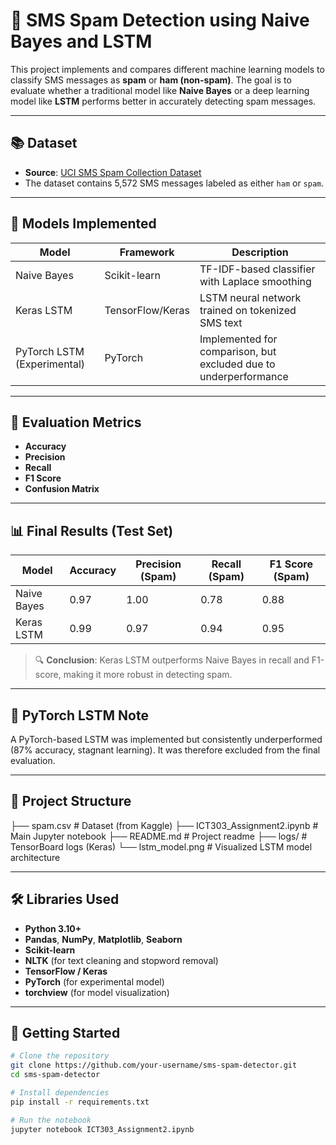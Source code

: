 # 📩 SMS Spam Detection using Naive Bayes and LSTM

This project implements and compares different machine learning models to classify SMS messages as **spam** or **ham (non-spam)**. The goal is to evaluate whether a traditional model like **Naive Bayes** or a deep learning model like **LSTM** performs better in accurately detecting spam messages.

---

## 📚 Dataset

- **Source**: [UCI SMS Spam Collection Dataset](https://www.kaggle.com/datasets/uciml/sms-spam-collection-dataset)
- The dataset contains 5,572 SMS messages labeled as either `ham` or `spam`.

---

## 🧠 Models Implemented

| Model           | Framework  | Description |
|----------------|------------|-------------|
| Naive Bayes     | Scikit-learn | TF-IDF-based classifier with Laplace smoothing |
| Keras LSTM      | TensorFlow/Keras | LSTM neural network trained on tokenized SMS text |
| PyTorch LSTM (Experimental) | PyTorch | Implemented for comparison, but excluded due to underperformance |

---

## 🧪 Evaluation Metrics

- **Accuracy**
- **Precision**
- **Recall**
- **F1 Score**
- **Confusion Matrix**

---

## 📊 Final Results (Test Set)

| Model        | Accuracy | Precision (Spam) | Recall (Spam) | F1 Score (Spam) |
|--------------|----------|------------------|----------------|-----------------|
| Naive Bayes  | 0.97     | 1.00             | 0.78           | 0.88            |
| Keras LSTM   | 0.99     | 0.97             | 0.94           | 0.95            |

> 🔍 **Conclusion**: Keras LSTM outperforms Naive Bayes in recall and F1-score, making it more robust in detecting spam.

---

## 🚫 PyTorch LSTM Note

A PyTorch-based LSTM was implemented but consistently underperformed (87% accuracy, stagnant learning). It was therefore excluded from the final evaluation.

---

## 🔧 Project Structure
├── spam.csv # Dataset (from Kaggle)
├── ICT303_Assignment2.ipynb # Main Jupyter notebook
├── README.md # Project readme
├── logs/ # TensorBoard logs (Keras)
└── lstm_model.png # Visualized LSTM model architecture


---

## 🛠️ Libraries Used

- **Python 3.10+**
- **Pandas**, **NumPy**, **Matplotlib**, **Seaborn**
- **Scikit-learn**
- **NLTK** (for text cleaning and stopword removal)
- **TensorFlow / Keras**
- **PyTorch** (for experimental model)
- **torchview** (for model visualization)

---

## 🚀 Getting Started

```bash
# Clone the repository
git clone https://github.com/your-username/sms-spam-detector.git
cd sms-spam-detector

# Install dependencies
pip install -r requirements.txt

# Run the notebook
jupyter notebook ICT303_Assignment2.ipynb
